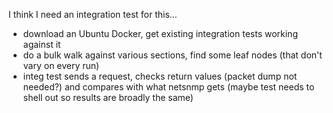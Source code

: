 I think I need an integration test for this...

* download an Ubuntu Docker, get existing integration tests working against it
* do a bulk walk against various sections, find some leaf nodes (that don't vary
  on every run)
* integ test sends a request, checks return values (packet dump not needed?)
  and compares with what netsnmp gets (maybe test needs to shell out so results
  are broadly the same)
